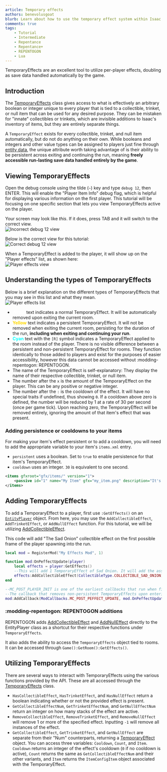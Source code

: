 ```yaml
---
article: Temporary effects
authors: benevolusgoat
blurb: Learn about how to use the temporary effect system within Isaac.
comments: true
tags:
    - Tutorial
    - Intermediate
    - Repentance
    - Repentance+
    - REPENTOGON
    - Lua
---
```


TemporaryEffects are an excellent tool to utilize per-player effects, doubling as save data handled automatically by the game.

## Introduction
The [TemporaryEffects](https://wofsauge.github.io/IsaacDocs/rep/TemporaryEffects.html) class gives access to what is effectively an arbitrary boolean or integer unique to every player that is tied to a collectible, trinket, or null item that can be used for any desired purpose. They can be mistaken for "innate" collectibles or trinkets, which are invisible additions to Isaac's inventory of items, but they are entirely separate things.

A `TemporaryEffect` exists for every collectible, trinket, and null item automatically, but do not do anything on their own. While booleans and integers and other value types can be assigned to players just fine through [entity data](../concepts/entity_data.md), the unique attribute worth taking advantage of is their ability to be persistent across exiting and continuing the run, meaning **freely accessible run-lasting save data handled entirely by the game**.

## Viewing TemporaryEffects
Open the debug console using the tilde (`~`) key and type `debug 12`, then ENTER. This will enable the "Player Item Info" debug flag, which is helpful for displaying various information on the first player. This tutorial will be focusing on one specific section that lets you view TemporaryEffects active on the player.

Your screen may look like *this*. If it does, press TAB and it will switch to the correct view.<br>
![Incorrect debug 12 view](../assets/temporary_effects/debug_12_1.jpg)

Below is the correct view for this tutorial:<br>
![Correct debug 12 view](../assets/temporary_effects/debug_12_2.jpg)

When a TemporaryEffect is added to the player, it will show up on the "Player effects" list, as shown here:<br>
![Player effects view](../assets/temporary_effects/temp_effect_preview.jpg)

## Understanding the types of TemporaryEffects
Below is a brief explanation on the different types of TemporaryEffects that you may see in this list and what they mean.<br>
![Player effects list](../assets/temporary_effects/temp_effect_list.jpg)

- **<span style="color:rgba(255, 255, 255);">White</span>** text indicates a normal TemporaryEffect. It will be automatically removed upon exiting the current room.
- **<span style="color:rgba(255, 216, 0);">Yellow</span>** text indicates a persistent TemporaryEffect. It will not be removed when exiting the current room, persisting for the duration of the run, **including when exiting and continuing your run**.
- **<span style="color:rgba(0, 255, 255);">Cyan</span>** text with the `[R]` symbol indicates a TemporaryEffect applied to the room instead of the player. There is no visible difference between a persistent and non-persistent TemporaryEffect for rooms. They function identically to those added to players and exist for the purposes of easier accessibility, however this data cannot be accessed without :modding-repentogon: REPENTOGON.
- The name of the TemporaryEffect is self-explanatory: They display the name of their respective collectible, trinket, or null item.
- The number after the `x` is the amount of the TemporaryEffect on the player. This can be any positive or negative integer.
- The number after the `:` is the cooldown of the effect. It will have no special traits if undefined, thus showing `0`. If a cooldown above zero is defined, the number will be reduced by 1 at a rate of 30 per second (once per game tick). Upon reaching zero, the TemporaryEffect will be removed entirely, ignoring the amount of that item's effect that was present.

### Adding persistence or cooldowns to your items
For making your item's effect persistent or to add a cooldown, you will need to add the appropriate variable to your item's `items.xml` entry.

- `persistent` uses a boolean. Set to `true` to enable persistence for that item's TemporaryEffect.
- `cooldown` uses an integer. `30` is equivalent to one second.

```XML
<items gfxroot="gfx/items/" version="1">
	<passive id="1" name="My Item" gfx="my_item.png" description="It's my item!" persistent="true" cooldown="30" quality="0" />
</items>
```

## Adding TemporaryEffects
To add a TemporaryEffect to a player, first use `:GetEffects()` on an [`EntityPlayer`](https://wofsauge.github.io/IsaacDocs/rep/EntityPlayer.html) object. From here, you may use the `AddCollectibleEffect`, `AddTrinketEffect`, or `AddNullEffect` function. For this tutorial, we will be utilizing [AddCollectibleEffect](https://wofsauge.github.io/IsaacDocs/rep/TemporaryEffects.html#addcollectibleeffect).

This code will add "The Sad Onion" collectible effect on the first possible frame of the player spawning into the run.
```Lua
local mod = RegisterMod("My Effects Mod", 1)

function mod:OnPeffectUpdate(player)
	local effects = player:GetEffects()
	--This will add 1 TemporaryEffect of Sad Onion. It will add the associated costume by default while the game manually accounts for increasing your tears stat if you have the effect.
	effects:AddCollectibleEffect(CollectibleType.COLLECTIBLE_SAD_ONION)
end

--MC_POST_PLAYER_INIT is one of the earliest callbacks that run when first starting or continuing a run, so most others run after it.
--The callback that removes non-persistent TemporaryEffects upon entering a new room is one of them, meaning we must add it afterwards.
mod:AddCallback(ModCallbacks.MC_POST_PEFFECT_UPDATE, mod.OnPeffectUpdate)
```

### :modding-repentogon: REPENTOGON additions

REPENTOGON adds [AddCollectibleEffect](https://repentogon.com/EntityPlayer.html#addcollectibleeffect) and [AddNullEffect](https://repentogon.com/EntityPlayer.html#addnulleffect) directly to the EntityPlayer class as a shortcut for their respective functions under `TemporaryEffects`.

It also adds the ability to access the `TemporaryEffects` object tied to rooms. It can be accessed through `Game():GetRoom():GetEffects()`.

## Utilizing TemporaryEffects
There are several ways to interact with TemporaryEffects using the various functions provided by the API. These are all accessed through the [TemporaryEffects](https://wofsauge.github.io/IsaacDocs/rep/TemporaryEffects.html) class.

- `HasCollectibleEffect`, `HasTrinketEffect`, and `HasNullEffect` return a boolean indicating whether or not the provided effect is present.
- `GetCollectibleEffectNum`, `GetTrinketEffectNum`, and `GetNullEffectNum` return an integer on how many stacks of the effect are active.
- `RemoveCollectibleEffect`, `RemoveTrinketEffect`, and `RemoveNullEffect` will remove 1 or more of the specified effect. Inputting `-1` will remove all instances of the effect.
- `GetCollectibleEffect`, `GetTrinketEffect`, and `GetNullEffect` are separate from their "Num" counterparts, returning a [TemporaryEffect](https://wofsauge.github.io/IsaacDocs/rep/TemporaryEffect.html) object. You can access three variables: `Cooldown`, `Count`, and `Item`. `Cooldown` returns an integer of the effect's cooldown (`0` if no cooldown is active), `Count` returns the same as `GetCollectibleEffectNum` and their other variants, and `Item` returns the `ItemConfigItem` object associated with the TemporaryEffect.
